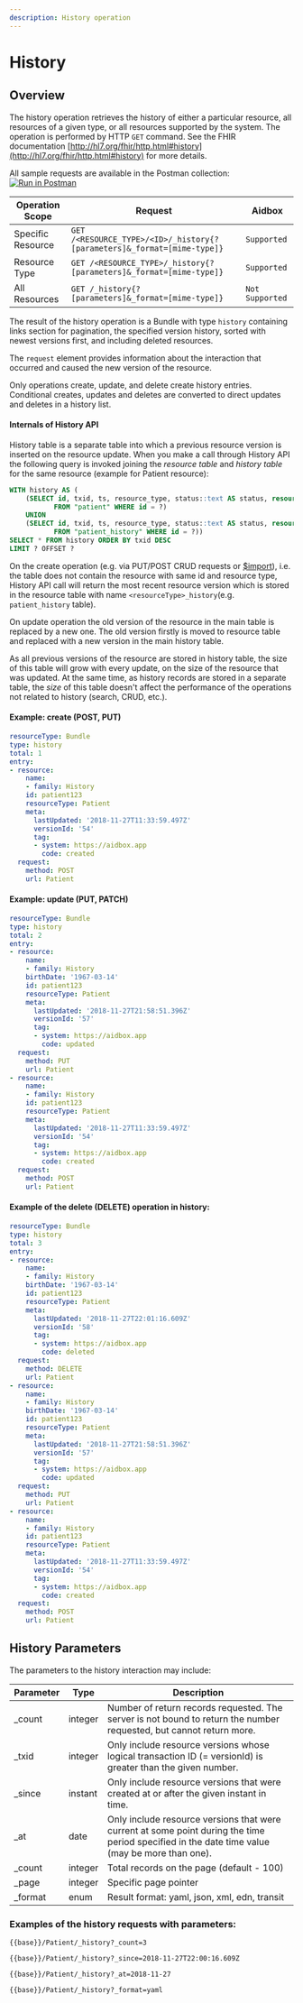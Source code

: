 ```yaml
---
description: History operation
---
```


# History

## Overview

The history operation retrieves the history of either a particular resource, all resources of a given type, or all resources supported by the system. The operation is performed by HTTP `GET` command. See the FHIR documentation [http://hl7.org/fhir/http.html#history](http://hl7.org/fhir/http.html#history) for more details.

All sample requests are available in the Postman collection:[![Run in Postman](https://run.pstmn.io/button.svg)](https://app.getpostman.com/view-collection/81e23283893f85027f4f?referrer=https%3A%2F%2Fapp.getpostman.com%2Frun-collection%2F81e23283893f85027f4f%23%3Fenv\[Aidbox.Cloud]%3DW3sia2V5IjoiYmFzZTEiLCJ2YWx1ZSI6Imh0dHBzOi8vbWVyZWRpdGguYWlkYm94LmFwcCIsImRlc2NyaXB0aW9uIjoiIiwiZW5hYmxlZCI6ZmFsc2V9LHsia2V5IjoiYmFzZSIsInZhbHVlIjoiaHR0cHM6Ly9wYXZseXNoaW5hMjAxODExMDkuYWlkYm94LmFwcCIsImRlc2NyaXB0aW9uIjoiIiwiZW5hYmxlZCI6dHJ1ZX1d&\_ga=2.191880237.625263863.1543359065-654445837.1543359065)

| Operation Scope   | Request                                                                 | Aidbox          |
| ----------------- | ----------------------------------------------------------------------- | --------------- |
| Specific Resource | `GET /<RESOURCE_TYPE>/<ID>/_history{?[parameters]&_format=[mime-type]}` | `Supported`     |
| Resource Type     | `GET /<RESOURCE_TYPE>/_history{?[parameters]&_format=[mime-type]}`      | `Supported`     |
| All Resources     | `GET /_history{?[parameters]&_format=[mime-type]}`                      | `Not Supported` |

The result of the history operation is a Bundle with type `history` containing links section for pagination, the specified version history, sorted with newest versions first, and including deleted resources.

The `request` element provides information about the interaction that occurred and caused the new version of the resource.

Only operations create, update, and delete create history entries. Conditional creates, updates and deletes are converted to direct updates and deletes in a history list.

#### Internals of History API

History table is a separate table into which a previous resource version is inserted on the resource update. When you make a call through History API the following query is invoked joining the _resource table_ and _history table_ for the same resource (example for Patient resource):

```sql
WITH history AS (
    (SELECT id, txid, ts, resource_type, status::text AS status, resource, cts 
           FROM "patient" WHERE id = ?) 
    UNION 
    (SELECT id, txid, ts, resource_type, status::text AS status, resource, cts
           FROM "patient_history" WHERE id = ?)) 
SELECT * FROM history ORDER BY txid DESC
LIMIT ? OFFSET ?
```

On the create operation (e.g. via PUT/POST CRUD requests or [$import](../bulk-api-1/usdimport-and-fhir-usdimport.md)), i.e. the table does not contain the resource with same id and resource type, History API call will return the most recent resource version which is stored in the resource table with name `<resourceType>_history`(e.g. `patient_history` table).

On update operation the old version of the resource in the main table is replaced by a new one. The old version firstly is moved to resource table and replaced with a new version in the main history table.

As all previous versions of the resource are stored in history table, the size of this table will grow with every update, on the size of the resource that was updated. At the same time, as history records are stored in a separate table, the _size_ of this table doesn't affect the performance of the operations not related to history (search, CRUD, etc.).

#### Example: create (POST, PUT)

```yaml
resourceType: Bundle
type: history
total: 1
entry:
- resource:
    name:
    - family: History
    id: patient123
    resourceType: Patient
    meta:
      lastUpdated: '2018-11-27T11:33:59.497Z'
      versionId: '54'
      tag:
      - system: https://aidbox.app
        code: created
  request:
    method: POST
    url: Patient
```

#### Example: update (PUT, PATCH)

```yaml
resourceType: Bundle
type: history
total: 2
entry:
- resource:
    name:
    - family: History
    birthDate: '1967-03-14'
    id: patient123
    resourceType: Patient
    meta:
      lastUpdated: '2018-11-27T21:58:51.396Z'
      versionId: '57'
      tag:
      - system: https://aidbox.app
        code: updated
  request:
    method: PUT
    url: Patient
- resource:
    name:
    - family: History
    id: patient123
    resourceType: Patient
    meta:
      lastUpdated: '2018-11-27T11:33:59.497Z'
      versionId: '54'
      tag:
      - system: https://aidbox.app
        code: created
  request:
    method: POST
    url: Patient
```

#### Example of the delete (DELETE) operation in history:

```yaml
resourceType: Bundle
type: history
total: 3
entry:
- resource:
    name:
    - family: History
    birthDate: '1967-03-14'
    id: patient123
    resourceType: Patient
    meta:
      lastUpdated: '2018-11-27T22:01:16.609Z'
      versionId: '58'
      tag:
      - system: https://aidbox.app
        code: deleted
  request:
    method: DELETE
    url: Patient
- resource:
    name:
    - family: History
    birthDate: '1967-03-14'
    id: patient123
    resourceType: Patient
    meta:
      lastUpdated: '2018-11-27T21:58:51.396Z'
      versionId: '57'
      tag:
      - system: https://aidbox.app
        code: updated
  request:
    method: PUT
    url: Patient
- resource:
    name:
    - family: History
    id: patient123
    resourceType: Patient
    meta:
      lastUpdated: '2018-11-27T11:33:59.497Z'
      versionId: '54'
      tag:
      - system: https://aidbox.app
        code: created
  request:
    method: POST
    url: Patient
```

## History Parameters

The parameters to the history interaction may include:

| Parameter | Type    | Description                                                                                                                                    |
| --------- | ------- | ---------------------------------------------------------------------------------------------------------------------------------------------- |
| \_count   | integer | Number of return records requested. The server is not bound to return the number requested, but cannot return more.                            |
| \_txid    | integer | Only include resource versions whose logical transaction ID (= versionId) is greater than the given number.                                    |
| \_since   | instant | Only include resource versions that were created at or after the given instant in time.                                                        |
| \_at      | date    | Only include resource versions that were current at some point during the time period specified in the date time value (may be more than one). |
| \_count   | integer | Total records on the page (default - 100)                                                                                                      |
| \_page    | integer | Specific page pointer                                                                                                                          |
| \_format  | enum    | Result format: yaml, json, xml, edn, transit                                                                                                   |

### Examples of the history requests with parameters:

`{{base}}/Patient/_history?_count=3`

`{{base}}/Patient/_history?_since=2018-11-27T22:00:16.609Z`

`{{base}}/Patient/_history?_at=2018-11-27`

`{{base}}/Patient/_history?_format=yaml`
